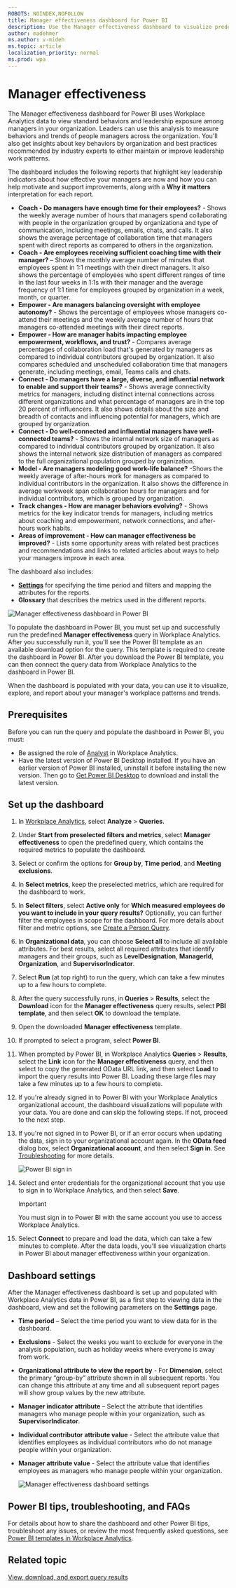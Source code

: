 ```yaml
---
ROBOTS: NOINDEX,NOFOLLOW
title: Manager effectiveness dashboard for Power BI
description: Use the Manager effectiveness dashboard to visualize predefined data from Workplace Analytics in Power BI
author: madehmer
ms.author: v-mideh
ms.topic: article
localization_priority: normal 
ms.prod: wpa
---
```


# Manager effectiveness

The Manager effectiveness dashboard for Power BI uses Workplace Analytics data to view standard behaviors and leadership exposure among managers in your organization. Leaders can use this analysis to measure behaviors and trends of people managers across the organization. You'll also get insights about key behaviors by organization and best practices recommended by industry experts to either maintain or improve leadership work patterns.

The dashboard includes the following reports that highlight key leadership indicators about how effective your managers are now and how you can help motivate and support improvements, along with a **Why it matters** interpretation for each report.

* **Coach - Do managers have enough time for their employees?** - Shows the weekly average number of hours that managers spend collaborating with people in the organization grouped by organizationa and type of communication, including meetings, emails, chats, and calls. It also shows the average percentage of collaboration time that managers spent with direct reports as compared to others in the organization.
* **Coach - Are employees receiving sufficient coaching time with their manager?** – Shows the monthly average number of minutes that employees spent in 1:1 meetings with their direct managers. It also shows the percentage of employees who spent different ranges of time in the last four weeks in 1:1s with their manager and the average frequency of 1:1 time for employees grouped by organization in a week, month, or quarter.
* **Empower - Are managers balancing oversight with employee autonomy?** - Shows the percentage of employees whose managers co-attend their meetings and the weekly average number of hours that managers co-attended meetings with their direct reports.
* **Empower - How are manager habits impacting employee empowerment, workflows, and trust?** - Compares average percentages of collaboration load that's generated by managers as compared to individual contributors grouped by organization. It also compares scheduled and unscheduled collaboration time that managers generate, including meetings, email, Teams calls and chats.
* **Connect - Do managers have a large, diverse, and influential network to enable and support their teams?** - Shows average connectivity metrics for managers, including distinct internal connections across different organizations and what percentage of managers are in the top 20 percent of influencers. It also shows details about the size and breadth of contacts and influencing potential for managers, which are grouped by organization.
* **Connect - Do well-connected and influential managers have well-connected teams?** - Shows the internal network size of managers as compared to individual contributors grouped by organization. It also shows the internal network size distribution of managers as compared to the full organizational population grouped by organization.
* **Model - Are managers modeling good work-life balance?** -Shows the weekly average of after-hours work for managers as compared to individual contributors in the organization. It also shows the difference in average workweek span collaboration hours for managers and for individual contributors, which is grouped by organization.
* **Track changes - How are manager behaviors evolving?** - Shows metrics for the key indicator trends for managers, including metrics about coaching and empowerment, network connections, and after-hours work habits.
* **Areas of improvement - How can manager effectiveness be improved?** - Lists some opportunity areas with related best practices and recommendations and links to related articles about ways to help your managers improve in each area.

The dashboard also includes:

* [**Settings**](#dashboard-settings) for specifying the time period and filters and mapping the attributes for the reports.
* **Glossary** that describes the metrics used in the different reports.

![Manager effectiveness dashboard in Power BI](../Images/WpA/tutorials/pbi-manager-effect.png)

To populate the dashboard in Power BI, you must set up and successfully run the predefined **Manager effectiveness** query in Workplace Analytics. After you successfully run it, you'll see the Power BI template as an available download option for the query. This template is required to create the dashboard in Power BI. After you download the Power BI template, you can then connect the query data from Workplace Analytics to the dashboard in Power BI.

When the dashboard is populated with your data, you can use it to visualize, explore, and report about your manager's workplace patterns and trends.

## Prerequisites

Before you can run the query and populate the dashboard in Power BI, you must:

* Be assigned the role of [Analyst](../use/user-roles.md) in Workplace Analytics.
* Have the latest version of Power BI Desktop installed. If you have an earlier version of Power BI installed, uninstall it before installing the new version. Then go to [Get Power BI Desktop](https://www.microsoft.com/p/power-bi-desktop/9ntxr16hnw1t?activetab=pivot:overviewtab) to download and install the latest version.

## Set up the dashboard

1. In [Workplace Analytics](https://workplaceanalytics.office.com/), select **Analyze** > **Queries**.
2. Under **Start from preselected filters and metrics**, select **Manager effectiveness** to open the predefined query, which contains the required metrics to populate the dashboard.
3. Select or confirm the options for **Group by**, **Time period**, and **Meeting exclusions**.
4. In **Select metrics**, keep the preselected metrics, which are required for the dashboard to work.
5. In **Select filters**, select **Active only** for **Which measured employees do you want to include in your query results?** Optionally, you can further filter the employees in scope for the dashboard. For more details about filter and metric options, see [Create a Person Query](./person-queries.md).
6. In **Organizational data**, you can choose **Select all** to include all available attributes. For best results, select all required attributes that identify managers and their groups, such as **LevelDesignation**, **ManagerId**, **Organization**, and **SupervisorIndicator**.
7. Select **Run** (at top right) to run the query, which can take a few minutes up to a few hours to complete.
8. After the query successfully runs, in **Queries** > **Results**, select the **Download** icon for the **Manager effectiveness** query results, select **PBI template**, and then select **OK** to download the template.
9. Open the downloaded **Manager effectiveness** template.
10. If prompted to select a program, select **Power BI**.
11. When prompted by Power BI, in Workplace Analytics **Queries** > **Results**, select the **Link** icon for the **Manager effectiveness** query, and then select to copy the generated OData URL link, and then select **Load** to import the query results into Power BI. Loading these large files may take a few minutes up to a few hours to complete.
12. If you're already signed in to Power BI with your Workplace Analytics organizational account, the dashboard visualizations will populate with your data. You are done and can skip the following steps. If not, proceed to the next step.
13. If you're not signed in to Power BI, or if an error occurs when updating the data, sign in to your organizational account again. In the **OData feed** dialog box, select **Organizational account**, and then select **Sign in**. See [Troubleshooting](../tutorials/power-bi-templates.md#troubleshooting) for more details.

    ![Power BI sign in](../Images/WpA/Tutorials/pbi-sign-in.png)

14. Select and enter credentials for the organizational account that you use to sign in to Workplace Analytics, and then select **Save**.

     >[!Important]
     >You must sign in to Power BI with the same account you use to access Workplace Analytics.

15. Select **Connect** to prepare and load the data, which can take a few minutes to complete. After the data loads, you'll see visualization charts in Power BI about manager effectiveness within your organization.

## Dashboard settings

After the Manager effectiveness dashboard is set up and populated with Workplace Analytics data in Power BI, as a first step to viewing data in the dashboard, view and set the following parameters on the **Settings** page.

* **Time period** – Select the time period you want to view data for in the dashboard.
* **Exclusions** - Select the weeks you want to exclude for everyone in the analysis population, such as holiday weeks where everyone is away from work.
* **Organizational attribute to view the report by** - For **Dimension**, select the primary “group-by” attribute shown in all subsequent reports. You can change this attribute at any time and all subsequent report pages will show group values by the new attribute.
* **Manager indicator attribute** – Select the attribute that identifies managers who manage people within your organization, such as **SupervisorIndicator**.
* **Individual contributor attribute value** - Select the attribute value that identifies employees as individual contributors who do not manage people within your organization.
* **Manager attribute value** - Select the attribute value that identifies employees as managers who manage people within your organization.

  ![Manager effectiveness dashboard settings](../Images/WpA/Tutorials/manager-effect-settings.png)

## Power BI tips, troubleshooting, and FAQs

For details about how to share the dashboard and other Power BI tips, troubleshoot any issues, or review the most frequently asked questions, see [Power BI templates in Workplace Analytics](../tutorials/power-bi-templates.md).

## Related topic

[View, download, and export query results](../use/view-download-and-export-query-results.md)
